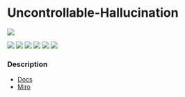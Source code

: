 # Uncontrollable-Hallucination

![](https://media.githubusercontent.com/media/taeVSmelon/Uncontrollable-Hallucination/main/Logo.jpg)

![](https://img.shields.io/github/stars/pandao/editor.md.svg) ![](https://img.shields.io/github/forks/pandao/editor.md.svg) ![](https://img.shields.io/github/tag/pandao/editor.md.svg) ![](https://img.shields.io/github/release/pandao/editor.md.svg) ![](https://img.shields.io/github/issues/pandao/editor.md.svg) ![](https://img.shields.io/bower/v/editor.md.svg)

### Description
- [Docs](https://docs.google.com/document/d/1Cvj2fsy_D-pk9PIecS3-Ehbx7PuzLzy6gVs4dlKgphI/edit?usp=sharing)
- [Miro](https://miro.com/welcomeonboard/VGQ5OG5PY0UyTjV5eUw5QU9wR0JxUlJpYm0yaGpPZ2RWNnc3SHVmajY3QjVyMWRJVFBISXh4cGMxMm9hN0JZeHwzNDU4NzY0NTU4OTA5OTc3NDc2fDI=?share_link_id=992638488940)

